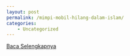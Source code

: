 ```yaml
---
layout: post
permalink: /mimpi-mobil-hilang-dalam-islam/
categories:
    - Uncategorized
---
```


[Baca Selengkapnya](/02)